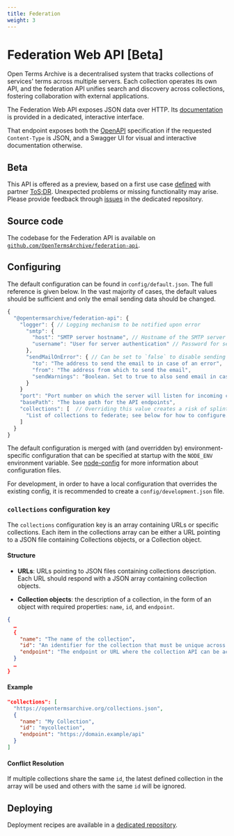 ```yaml
---
title: Federation
weight: 3
---
```


# Federation Web API [Beta]

Open Terms Archive is a decentralised system that tracks collections of services' terms across multiple servers. Each collection operates its own API, and the federation API unifies search and discovery across collections, fostering collaboration with external applications.

The Federation Web API exposes JSON data over HTTP. Its [documentation](http://162.19.74.224/federation-api/v1/docs/) is provided in a dedicated, interactive interface.

That endpoint exposes both the [OpenAPI](https://swagger.io/specification/) specification if the requested `Content-Type` is JSON, and a Swagger UI for visual and interactive documentation otherwise.

## Beta

This API is offered as a preview, based on a first use case [defined](https://github.com/OpenTermsArchive/engine/issues/1016) with partner [ToS;DR](https://tosdr.org). Unexpected problems or missing functionality may arise. Please provide feedback through [issues](https://github.com/OpenTermsArchive/federation-api/issues) in the dedicated repository.

## Source code

The codebase for the Federation API is available on [`github.com/OpenTermsArchive/federation-api`](https://github.com/OpenTermsArchive/federation-api).

## Configuring

The default configuration can be found in `config/default.json`. The full reference is given below. In the vast majority of cases, the default values should be sufficient and only the email sending data should be changed.

```js
{
  "@opentermsarchive/federation-api": {
    "logger": { // Logging mechanism to be notified upon error
      "smtp": {
        "host": "SMTP server hostname", // Hostname of the SMTP server for sending emails
        "username": "User for server authentication" // Password for server authentication is defined in environment variables, see the “Environment variables” section below
      },
      "sendMailOnError": { // Can be set to `false` to disable sending email on error
        "to": "The address to send the email to in case of an error",
        "from": "The address from which to send the email",
        "sendWarnings": "Boolean. Set to true to also send email in case of warning. Default: false",
      }
    }
    "port": "Port number on which the server will listen for incoming connections. Default: 3333",
    "basePath": "The base path for the API endpoints",
    "collections": [  // Overriding this value creates a risk of splintering the federation, make sure to fully understand what happens when changing this value
      "List of collections to federate; see below for how to configure. Default: https://opentermsarchive.org/collections.json"
    ]
  }
}
```

The default configuration is merged with (and overridden by) environment-specific configuration that can be specified at startup with the `NODE_ENV` environment variable. See [node-config](https://github.com/node-config/node-config) for more information about configuration files.

For development, in order to have a local configuration that overrides the existing config, it is recommended to create a `config/development.json` file.

### `collections` configuration key

The `collections` configuration key is an array containing URLs or specific collections. Each item in the collections array can be either a URL pointing to a JSON file containing Collections objects, or a Collection object.

#### Structure

- **URLs**: URLs pointing to JSON files containing collections description. Each URL should respond with a JSON array containing collection objects.

- **Collection objects**: the description of a collection, in the form of an object with required properties: `name`, `id`, and `endpoint`.

```json
{
  …
  {
    "name": "The name of the collection",
    "id": "An identifier for the collection that must be unique across the whole federation",
    "endpoint": "The endpoint or URL where the collection API can be accessed"
  }
  …
}
```

#### Example

```json
"collections": [
  "https://opentermsarchive.org/collections.json",
  {
    "name": "My Collection",
    "id": "mycollection",
    "endpoint": "https://domain.example/api"
  }
]
```

#### Conflict Resolution

If multiple collections share the same `id`, the latest defined collection in the array will be used and others with the same `id` will be ignored.

## Deploying

Deployment recipes are available in a [dedicated repository](https://github.com/OpenTermsArchive/deployment).
